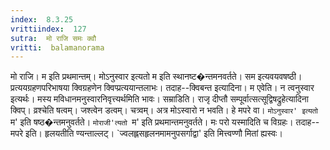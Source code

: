 ```yaml
---
index:  8.3.25
vrittiindex:  127
sutra:  मो राजि समः क्वौ
vritti:  balamanorama 
---
```


मो राजि। म इति प्रथमान्तम्। मोऽनुस्वार इत्यतो म इति स्थानष्ट�न्तमनवर्तते। सम इत्यवयवषष्ठी। प्रत्ययग्रहणपरिभाषया क्विग्रहणेन क्विप्प्रत्ययान्तलाभः। तदाह--क्विबन्त इत्यादिना। म एवेति। न त्वनुस्वार इत्यर्थः। मस्य मविधानमनुस्वारनिवृत्त्यर्थमिति भावः। सम्राडिति। राजृ दीप्तौ सम्पूर्वात्सत्सूद्विषद्रुहेत्यादिना क्विप्। व्रश्चेति षत्वम्। जश्त्वेन डत्वम्। चत्र्वम्। अत्र मोऽस्वारो न भवति। हे मपरे वा। `मोऽनुस्वार' इत्यतो `म' इति षष्ठ�न्तमनुवर्तते। `मोराजी'त्यतो `म' इति प्रथमान्तमनुवर्तते। मः परो यस्मादिति च विग्रहः। तदाह--मपरे इति। हृलयतीति ण्यन्ताल्लट्। `ज्वलह्लसहृलनमामनुपसर्गाद्वा' इति मित्त्वण्णौ मितां ह्यस्वः। 

